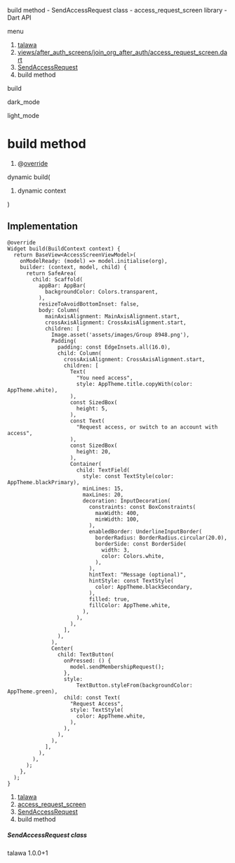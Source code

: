 




build method - SendAccessRequest class - access\_request\_screen library - Dart API







menu

1. [talawa](../../index.html)
2. [views/after\_auth\_screens/join\_org\_after\_auth/access\_request\_screen.dart](../../file-___home_harshil_Desktop_open-source_palisadoes_talawa_lib_views_after_auth_screens_join_org_after_auth_access_request_screen/)
3. [SendAccessRequest](../../file-___home_harshil_Desktop_open-source_palisadoes_talawa_lib_views_after_auth_screens_join_org_after_auth_access_request_screen/SendAccessRequest-class.html)
4. build method

build


dark\_mode

light\_mode




# build method


1. @[override](https://api.flutter.dev/flutter/dart-core/override-constant.html)

dynamic
build(

1. dynamic context

)

## Implementation

```
@override
Widget build(BuildContext context) {
  return BaseView<AccessScreenViewModel>(
    onModelReady: (model) => model.initialise(org),
    builder: (context, model, child) {
      return SafeArea(
        child: Scaffold(
          appBar: AppBar(
            backgroundColor: Colors.transparent,
          ),
          resizeToAvoidBottomInset: false,
          body: Column(
            mainAxisAlignment: MainAxisAlignment.start,
            crossAxisAlignment: CrossAxisAlignment.start,
            children: [
              Image.asset('assets/images/Group 8948.png'),
              Padding(
                padding: const EdgeInsets.all(16.0),
                child: Column(
                  crossAxisAlignment: CrossAxisAlignment.start,
                  children: [
                    Text(
                      "You need access",
                      style: AppTheme.title.copyWith(color: AppTheme.white),
                    ),
                    const SizedBox(
                      height: 5,
                    ),
                    const Text(
                      "Request access, or switch to an account with access",
                    ),
                    const SizedBox(
                      height: 20,
                    ),
                    Container(
                      child: TextField(
                        style: const TextStyle(color: AppTheme.blackPrimary),
                        minLines: 15,
                        maxLines: 20,
                        decoration: InputDecoration(
                          constraints: const BoxConstraints(
                            maxWidth: 400,
                            minWidth: 100,
                          ),
                          enabledBorder: UnderlineInputBorder(
                            borderRadius: BorderRadius.circular(20.0),
                            borderSide: const BorderSide(
                              width: 3,
                              color: Colors.white,
                            ),
                          ),
                          hintText: "Message (optional)",
                          hintStyle: const TextStyle(
                            color: AppTheme.blackSecondary,
                          ),
                          filled: true,
                          fillColor: AppTheme.white,
                        ),
                      ),
                    ),
                  ],
                ),
              ),
              Center(
                child: TextButton(
                  onPressed: () {
                    model.sendMembershipRequest();
                  },
                  style:
                      TextButton.styleFrom(backgroundColor: AppTheme.green),
                  child: const Text(
                    "Request Access",
                    style: TextStyle(
                      color: AppTheme.white,
                    ),
                  ),
                ),
              ),
            ],
          ),
        ),
      );
    },
  );
}
```

 


1. [talawa](../../index.html)
2. [access\_request\_screen](../../file-___home_harshil_Desktop_open-source_palisadoes_talawa_lib_views_after_auth_screens_join_org_after_auth_access_request_screen/)
3. [SendAccessRequest](../../file-___home_harshil_Desktop_open-source_palisadoes_talawa_lib_views_after_auth_screens_join_org_after_auth_access_request_screen/SendAccessRequest-class.html)
4. build method

##### SendAccessRequest class





talawa
1.0.0+1






